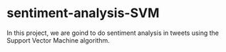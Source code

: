 # sentiment-analysis-SVM
In this project, we are goind to do sentiment analysis in tweets using the Support Vector Machine algorithm.
